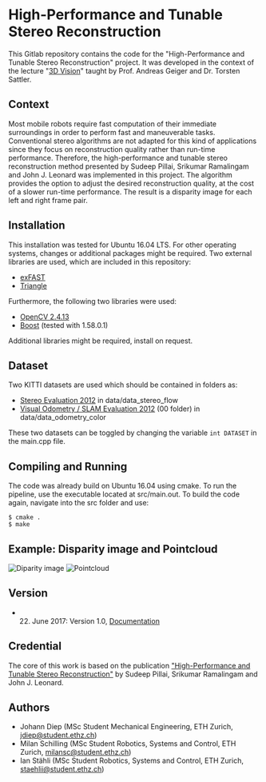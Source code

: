 # High-Performance and Tunable Stereo Reconstruction

This Gitlab repository contains the code for the "High-Performance and Tunable Stereo Reconstruction" project. It was developed in the context of the lecture "[3D Vision](https://www.cvg.ethz.ch/teaching/3dvision/2017/index.php)" taught by Prof. Andreas Geiger and Dr. Torsten Sattler.

## Context

Most mobile robots require fast computation of their immediate surroundings in order to perform fast and maneuverable tasks. Conventional stereo algorithms are not adapted for this kind of applications since they focus on reconstruction quality rather than run-time performance. Therefore, the high-performance and tunable stereo reconstruction method presented by Sudeep Pillai, Srikumar Ramalingam and John J. Leonard was implemented in this project. The algorithm provides the option to adjust the desired reconstruction quality, at the cost of a slower run-time performance. The result is a disparity image for each left and right frame pair.

## Installation
This installation was tested for Ubuntu 16.04 LTS. For other operating systems, changes or additional packages might be required. Two external libraries are used, which are included in this repository:

* [exFAST](http://www.ra.cs.uni-tuebingen.de/software/sparsestereo/welcome_e.html)
* [Triangle](https://www.cs.cmu.edu/~quake/triangle.html)

 
Furthermore, the following two libraries were used:

* [OpenCV 2.4.13](https://opencv.org/release/opencv-2-4-13/)
* [Boost](https://www.boost.org/) (tested with 1.58.0.1)

Additional libraries might be required, install on request.

## Dataset

Two KITTI datasets are used which should be contained in folders as:

* [Stereo Evaluation 2012](http://www.cvlibs.net/datasets/kitti/eval_stereo_flow.php?benchmark=stereo) in data/data_stereo_flow
* [Visual Odometry / SLAM Evaluation 2012](http://www.cvlibs.net/datasets/kitti/eval_odometry.php) (00 folder) in data/data_odometry_color

These two datasets can be toggled by changing the variable `int DATASET` in the main.cpp file.

## Compiling and Running

The code was already build on Ubuntu 16.04 using cmake. To run the pipeline, use the executable located at src/main.out. To build the code again, navigate into the src folder and use:

```console
$ cmake .
$ make
```

## Example: Disparity image and Pointcloud

![Diparity image](https://i.imgur.com/pxZun4s.png)
![Pointcloud](https://i.imgur.com/J49u0vP.png)


## Version

* 22. June 2017: Version 1.0, [Documentation](https://gitlab.com/jdiep/high-performance-and-tunable-stereo-reconstruction/tree/master/paper)

## Credential

The core of this work is based on the publication ["High-Performance and Tunable Stereo Reconstruction"](https://arxiv.org/pdf/1511.00758.pdf) by Sudeep Pillai, Srikumar Ramalingam and John J. Leonard.

## Authors

* Johann Diep (MSc Student Mechanical Engineering, ETH Zurich, jdiep@student.ethz.ch)
* Milan Schilling (MSc Student Robotics, Systems and Control, ETH Zurich, milansc@student.ethz.ch)
* Ian Stähli (MSc Student Robotics, Systems and Control, ETH Zurich, staehlii@student.ethz.ch)
